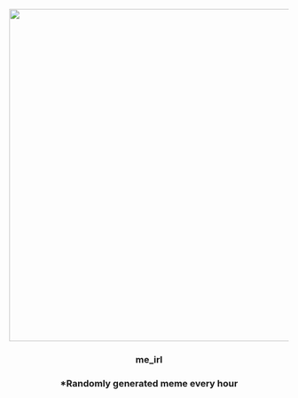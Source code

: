 <p align="center">
        <img src="https://i.imgur.com/IqbL2E0.jpg" width="600" height="600">
        </p>
        <h3 align="center">me_irl</h3>
        <h3 align="center">*Randomly generated meme every hour</h3>
    